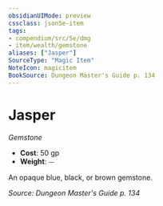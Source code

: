 ```yaml
---
obsidianUIMode: preview
cssclass: json5e-item
tags:
- compendium/src/5e/dmg
- item/wealth/gemstone
aliases: ["Jasper"]
SourceType: "Magic Item"
NoteIcon: magicitem
BookSource: Dungeon Master's Guide p. 134
---
```

# Jasper
*Gemstone*  

- **Cost**: 50 gp
- **Weight**: ⏤

An opaque blue, black, or brown gemstone.

*Source: Dungeon Master's Guide p. 134*